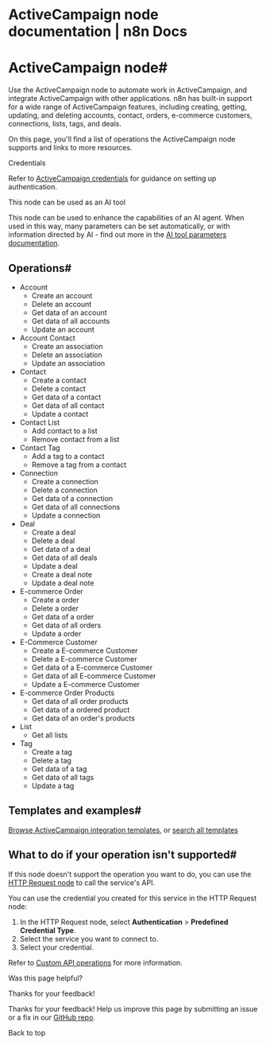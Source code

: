 # ActiveCampaign node documentation | n8n Docs

[ ](https://github.com/n8n-io/n8n-docs/edit/main/docs/integrations/builtin/app-nodes/n8n-nodes-base.activecampaign.md "Edit this page")

# ActiveCampaign node#

Use the ActiveCampaign node to automate work in ActiveCampaign, and integrate ActiveCampaign with other applications. n8n has built-in support for a wide range of ActiveCampaign features, including creating, getting, updating, and deleting accounts, contact, orders, e-commerce customers, connections, lists, tags, and deals.

On this page, you'll find a list of operations the ActiveCampaign node supports and links to more resources.

Credentials

Refer to [ActiveCampaign credentials](../../credentials/activecampaign/) for guidance on setting up authentication. 

This node can be used as an AI tool

This node can be used to enhance the capabilities of an AI agent. When used in this way, many parameters can be set automatically, or with information directed by AI - find out more in the [AI tool parameters documentation](../../../../advanced-ai/examples/using-the-fromai-function/).

## Operations#

  * Account
    * Create an account
    * Delete an account
    * Get data of an account
    * Get data of all accounts
    * Update an account
  * Account Contact
    * Create an association
    * Delete an association
    * Update an association
  * Contact
    * Create a contact
    * Delete a contact
    * Get data of a contact
    * Get data of all contact
    * Update a contact
  * Contact List
    * Add contact to a list
    * Remove contact from a list
  * Contact Tag
    * Add a tag to a contact
    * Remove a tag from a contact
  * Connection
    * Create a connection
    * Delete a connection
    * Get data of a connection
    * Get data of all connections
    * Update a connection
  * Deal
    * Create a deal
    * Delete a deal
    * Get data of a deal
    * Get data of all deals
    * Update a deal
    * Create a deal note
    * Update a deal note
  * E-commerce Order
    * Create a order
    * Delete a order
    * Get data of a order
    * Get data of all orders
    * Update a order
  * E-Commerce Customer
    * Create a E-commerce Customer
    * Delete a E-commerce Customer
    * Get data of a E-commerce Customer
    * Get data of all E-commerce Customer
    * Update a E-commerce Customer
  * E-commerce Order Products
    * Get data of all order products
    * Get data of a ordered product
    * Get data of an order's products
  * List
    * Get all lists
  * Tag
    * Create a tag
    * Delete a tag
    * Get data of a tag
    * Get data of all tags
    * Update a tag

## Templates and examples#

[Browse ActiveCampaign integration templates](https://n8n.io/integrations/activecampaign/), or [search all templates](https://n8n.io/workflows/)

## What to do if your operation isn't supported#

If this node doesn't support the operation you want to do, you can use the [HTTP Request node](../../core-nodes/n8n-nodes-base.httprequest/) to call the service's API.

You can use the credential you created for this service in the HTTP Request node: 

  1. In the HTTP Request node, select **Authentication** > **Predefined Credential Type**.
  2. Select the service you want to connect to.
  3. Select your credential.

Refer to [Custom API operations](../../../custom-operations/) for more information.

Was this page helpful? 

Thanks for your feedback! 

Thanks for your feedback! Help us improve this page by submitting an issue or a fix in our [GitHub repo](https://github.com/n8n-io/n8n-docs). 

Back to top